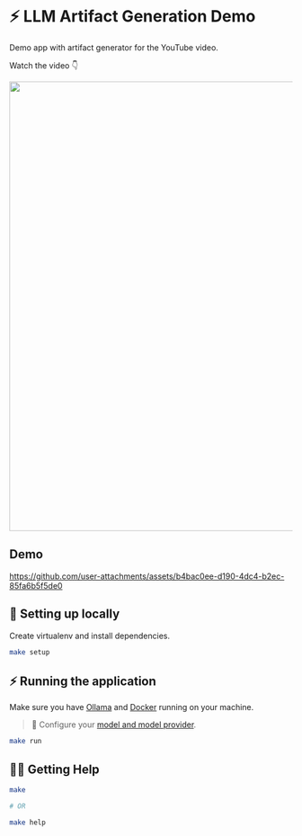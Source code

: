 # ⚡ LLM Artifact Generation Demo

Demo app with artifact generator for the YouTube video.

Watch the video 👇

<a href="https://www.youtube.com/watch?v=raB3KG8OFRY">
<img src="https://i.imgur.com/iAV11hG.png" width="800">
</a>

## Demo


https://github.com/user-attachments/assets/b4bac0ee-d190-4dc4-b2ec-85fa6b5f5de0




## 🔨 Setting up locally

Create virtualenv and install dependencies.

```sh
make setup
```

## ⚡️ Running the application

Make sure you have [Ollama](https://ollama.com/) and [Docker](https://www.docker.com/products/docker-desktop/) running on your machine.

> 🔧 Configure your [model and model provider](https://github.com/yankeexe/llm-artifact-generation-demo/blob/main/app.py#L106-L113).

```sh
make run
```

## 🤸‍♀️ Getting Help

```sh
make

# OR

make help
```
